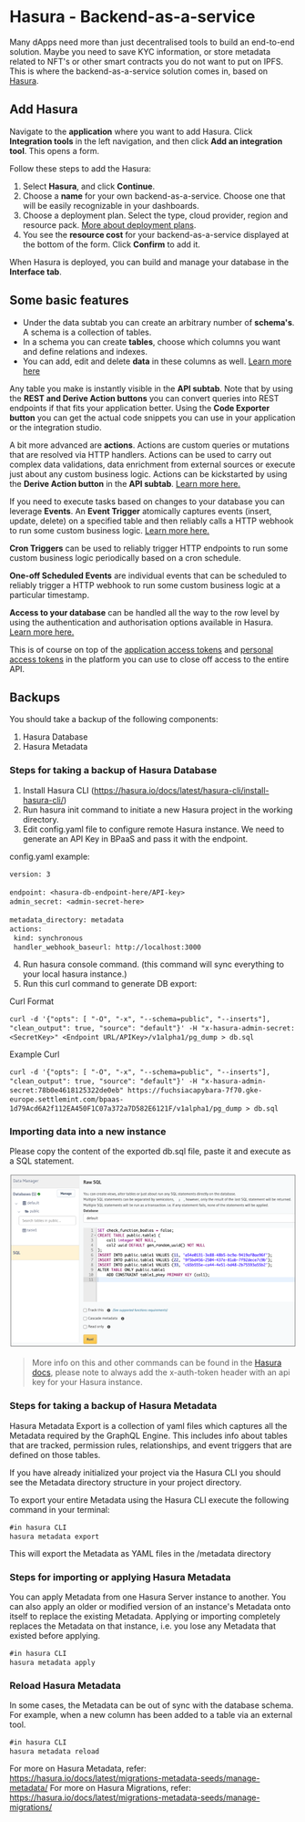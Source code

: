 # Hasura - Backend-as-a-service

Many dApps need more than just decentralised tools to build an end-to-end solution. Maybe you need to save KYC information, or store metadata related to NFT's or other smart contracts you do not want to put on IPFS. This is where the backend-as-a-service solution comes in, based on [Hasura](https://hasura.io/docs/latest/graphql/core/index.html).

## Add Hasura

Navigate to the **application** where you want to add Hasura. Click **Integration tools** in the left navigation, and then click **Add an integration tool**. This opens a form.

Follow these steps to add the Hasura:

1. Select **Hasura**, and click **Continue**.
2. Choose a **name** for your own backend-as-a-service. Choose one that will be easily recognizable in your dashboards.
3. Choose a deployment plan. Select the type, cloud provider, region and resource pack. [More about deployment plans](launch-platform/managed-cloud-deployment/3_deployment-plans.md).
4. You see the **resource cost** for your backend-as-a-service displayed at the bottom of the form. Click **Confirm** to add it.

When Hasura is deployed, you can build and manage your database in the **Interface tab**.

## Some basic features

- Under the data subtab you can create an arbitrary number of **schema's**. A schema is a collection of tables.
- In a schema you can create **tables**, choose which columns you want and define relations and indexes.
- You can add, edit and delete **data** in these columns as well.
  [Learn more here](https://hasura.io/docs/latest/graphql/core/databases/postgres/schema/tables.html)

Any table you make is instantly visible in the **API subtab**. Note that by using the **REST and Derive Action buttons** you can convert queries into REST endpoints if that fits your application better. Using the **Code Exporter button** you can get the actual code snippets you can use in your application or the integration studio.

A bit more advanced are **actions**. Actions are custom queries or mutations that are resolved via HTTP handlers. Actions can be used to carry out complex data validations, data enrichment from external sources or execute just about any custom business logic. Actions can be kickstarted by using the **Derive Action button** in the **API subtab**.
[Learn more here.](https://hasura.io/docs/latest/graphql/core/actions/index.html)

If you need to execute tasks based on changes to your database you can leverage **Events**. An **Event Trigger** atomically captures events (insert, update, delete) on a specified table and then reliably calls a HTTP webhook to run some custom business logic.
[Learn more here.](https://hasura.io/docs/latest/graphql/core/event-triggers/index.html)

**Cron Triggers** can be used to reliably trigger HTTP endpoints to run some custom business logic periodically based on a cron schedule.

**One-off Scheduled Events** are individual events that can be scheduled to reliably trigger a HTTP webhook to run some custom business logic at a particular timestamp.

**Access to your database** can be handled all the way to the row level by using the authentication and authorisation options available in Hasura.
[Learn more here.](https://hasura.io/docs/latest/graphql/core/auth/index.html)

This is of course on top of the [application access tokens](16_application-access-tokens.md) and [personal access tokens](17_personal-access-tokens.md) in the platform you can use to close off access to the entire API.

## Backups

You should take a backup of the following components:

1. Hasura Database
2. Hasura Metadata

### Steps for taking a backup of Hasura Database

1. Install Hasura CLI (https://hasura.io/docs/latest/hasura-cli/install-hasura-cli/)
2. Run hasura init command to initiate a new Hasura project in the working directory.
3. Edit config.yaml file to configure remote Hasura instance. We need to generate an API Key in BPaaS and pass it with the endpoint.

config.yaml example:

```
version: 3

endpoint: <hasura-db-endpoint-here/API-key>
admin_secret: <admin-secret-here>

metadata_directory: metadata
actions:
 kind: synchronous
 handler_webhook_baseurl: http://localhost:3000
```

4. Run hasura console command. (this command will sync everything to your local hasura instance.)
5. Run this curl command to generate DB export:

Curl Format

```
curl -d '{"opts": [ "-O", "-x", "--schema=public", "--inserts"], "clean_output": true, "source": "default"}' -H "x-hasura-admin-secret: <SecretKey>" <Endpoint URL/APIKey>/v1alpha1/pg_dump > db.sql
```

Example Curl

```
curl -d '{"opts": [ "-O", "-x", "--schema=public", "--inserts"], "clean_output": true, "source": "default"}' -H "x-hasura-admin-secret:78b0e4618125322de0eb" https://fuchsiacapybara-7f70.gke-europe.settlemint.com/bpaas-1d79Acd6A2f112EA450F1C07a372a7D582E6121F/v1alpha1/pg_dump > db.sql
```

### Importing data into a new instance

Please copy the content of the exported db.sql file, paste it and execute as a SQL statement.

![Import](../../static/img/blockchain-guide/Hasura_Import.png)

> More info on this and other commands can be found in the [Hasura docs](https://hasura.io/docs/latest/api-reference/pgdump/), please note to always add the x-auth-token header with an api key for your Hasura instance.

### Steps for taking a backup of Hasura Metadata

Hasura Metadata Export is a collection of yaml files which captures all the Metadata required by the GraphQL Engine. This includes info about tables that are tracked, permission rules, relationships, and event triggers that are defined on those tables.

If you have already initialized your project via the Hasura CLI you should see the Metadata directory structure in your project directory.

To export your entire Metadata using the Hasura CLI execute the following command in your terminal:

```
#in hasura CLI
hasura metadata export
```

This will export the Metadata as YAML files in the /metadata directory

### Steps for importing or applying Hasura Metadata

You can apply Metadata from one Hasura Server instance to another. You can also apply an older or modified version of an instance's Metadata onto itself to replace the existing Metadata. Applying or importing completely replaces the Metadata on that instance, i.e. you lose any Metadata that existed before applying.

```
#in hasura CLI
hasura metadata apply
```

### Reload Hasura Metadata

In some cases, the Metadata can be out of sync with the database schema. For example, when a new column has been added to a table via an external tool.

```
#in hasura CLI
hasura metadata reload
```

For more on Hasura Metadata, refer: https://hasura.io/docs/latest/migrations-metadata-seeds/manage-metadata/
For more on Hasura Migrations, refer: https://hasura.io/docs/latest/migrations-metadata-seeds/manage-migrations/
